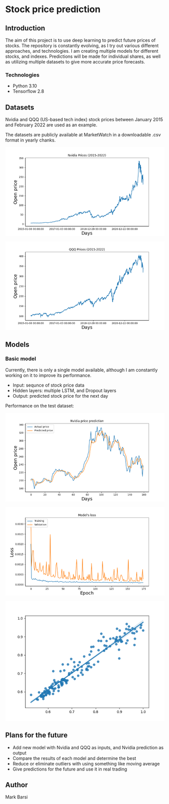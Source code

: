 # Stock price prediction

## Introduction

The aim of this project is to use deep learning to predict future prices of stocks.
The repository is constantly evolving, as I try out various different approaches, and technologies.
I am creating multiple models for different stocks, and indexes.
Predictions will be made for individual shares, as well as utilizing multiple datasets to give more accurate price forecasts.

### Technologies

- Python 3.10
- Tensorflow 2.8

## Datasets

Nvidia and QQQ (US-based tech index) stock prices between January 2015 and February 2022 are used as an example.

The datasets are publicly available at MarketWatch in a downloadable .csv format in yearly chanks. 

![Nvidia prices](https://github.com/barsimark/stock-price-predictor/blob/master/images/Nvidia-prices.png)

![QQQ prices](https://github.com/barsimark/stock-price-predictor/blob/master/images/QQQ-prices.png)

## Models

### Basic model

Currently, there is only a single model available, although I am constantly working on it to improve its performance.

- Input: sequnce of stock price data
- Hidden layers: multiple LSTM, and Dropout layers
- Output: predicted stock price for the next day

Performance on the test dataset:

![Basic model performance](https://github.com/barsimark/stock-price-predictor/blob/master/images/Basic-model-prediction.png)

![Basic model loss](https://github.com/barsimark/stock-price-predictor/blob/master/images/Basic-model-loss.png)

![Basic model regression](https://github.com/barsimark/stock-price-predictor/blob/master/images/Basic-model-regression-plot.png)

## Plans for the future

- Add new model with Nvidia and QQQ as inputs, and Nvidia prediction as output
- Compare the results of each model and determine the best
- Reduce or eliminate outliers with using something like moving average
- Give predictions for the future and use it in real trading

## Author

Mark Barsi